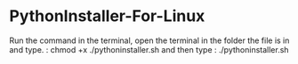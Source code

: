 # PythonInstaller-For-Linux
Run the command in the terminal, open the terminal in the folder the file is in and type. : chmod +x ./pythoninstaller.sh and then type : ./pythoninstaller.sh
